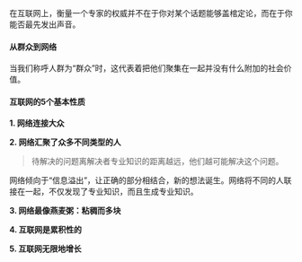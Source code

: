 在互联网上，衡量一个专家的权威并不在于你对某个话题能够盖棺定论，而在于你能否最先发出声音。

#### 从群众到网络

当我们称呼人群为“群众”时，这代表着把他们聚集在一起并没有什么附加的社会价值。

#### 互联网的5个基本性质

**1. 网络连接大众**

**2. 网络汇聚了众多不同类型的人**

> 待解决的问题离解决者专业知识的距离越远，他们越可能解决这个问题。

网络倾向于“信息溢出”，让正确的部分相结合，新的想法诞生。网络将不同的人联接在一起，不仅发现了专业知识，而且生成专业知识。

**3. 网络最像燕麦粥：粘稠而多块**

**4. 互联网是累积性的**

**5. 互联网无限地增长**